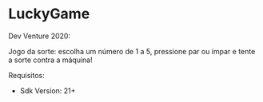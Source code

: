 # LuckyGame
Dev Venture 2020:

Jogo da sorte: escolha um número de 1 a 5, pressione par ou ímpar e tente a sorte contra a máquina!

Requisitos:
- Sdk Version: 21+
